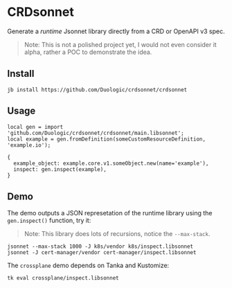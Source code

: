 # CRDsonnet

Generate a *runtime* Jsonnet library directly from a CRD or OpenAPI v3 spec.

> Note: This is not a polished project yet, I would not even consider it alpha, rather a
> POC to demonstrate the idea.

## Install

```console
jb install https://github.com/Duologic/crdsonnet/crdsonnet
```

## Usage

```jsonnet
local gen = import 'github.com/Duologic/crdsonnet/crdsonnet/main.libsonnet';
local example = gen.fromDefinition(someCustomResourceDefinition, 'example.io');

{
  example_object: example.core.v1.someObject.new(name='example'),
  inspect: gen.inspect(example),
}
```

## Demo

The demo outputs a JSON represetation of the runtime library using the `gen.inspect()`
function, try it:

> Note: This library does lots of recursions, notice the `--max-stack`.

```
jsonnet --max-stack 1000 -J k8s/vendor k8s/inspect.libsonnet
jsonnet -J cert-manager/vendor cert-manager/inspect.libsonnet
```

The `crossplane` demo depends on Tanka and Kustomize:

```
tk eval crossplane/inspect.libsonnet
```

